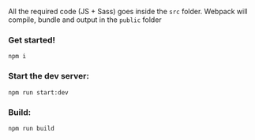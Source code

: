 All the required code (JS + Sass) goes inside the ```src``` folder. Webpack will compile, bundle and output in the ```public``` folder

### Get started!
```
npm i
```

### Start the dev server:
```
npm run start:dev

```

### Build:
```
npm run build
```